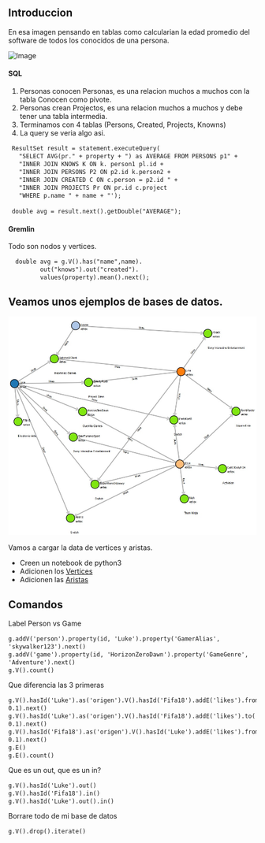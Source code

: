 ## Introduccion

En esa imagen pensando en tablas como calcularian la edad promedio del software de todos los conocidos de una persona.

![Image](https://tinkerpop.apache.org/docs/current/images/tinkerpop-modern.png)


#### SQL
1. Personas conocen Personas, es una relacion muchos a muchos con la tabla Conocen como pivote.
2. Personas crean Projectos, es una relacion muchos a muchos y debe tener una tabla intermedia.
3. Terminamos con 4 tablas (Persons, Created, Projects, Knowns)
4. La query se veria algo asi.

```
 ResultSet result = statement.executeQuery(
   "SELECT AVG(pr." + property + ") as AVERAGE FROM PERSONS p1" +
   "INNER JOIN KNOWS K ON k. person1 pl.id +
   "INNER JOIN PERSONS P2 ON p2.id k.person2 +
   "INNER JOIN CREATED C ON c.person = p2.id " +
   "INNER JOIN PROJECTS Pr ON pr.id c.project
   "WHERE p.name " + name + "');
   
 double avg = result.next().getDouble("AVERAGE");
```

#### Gremlin
Todo son nodos y vertices.
```
  double avg = g.V().has("name",name).
         out("knows").out("created").
         values(property).mean().next();
```

## Veamos unos ejemplos de bases de datos.

![Image](image1.jpg)

Vamos a cargar la data de vertices y aristas.

- Creen un notebook de python3 
- Adicionen los [Vertices](Vertices.gremlin)
- Adicionen las [Aristas](Aristas.gremlin)

## Comandos

Label Person vs Game
```
g.addV('person').property(id, 'Luke').property('GamerAlias', 'skywalker123').next()
g.addV('game').property(id, 'HorizonZeroDawn').property('GameGenre', 'Adventure').next()
g.V().count()
```

Que diferencia las 3 primeras
```
g.V().hasId('Luke').as('origen').V().hasId('Fifa18').addE('likes').from('origen').property('weight', 0.1).next()
g.V().hasId('Luke').as('origen').V().hasId('Fifa18').addE('likes').to('origen').property('weight', 0.1).next()
g.V().hasId('Fifa18').as('origen').V().hasId('Luke').addE('likes').from('origen').property('weight', 0.1).next()
g.E()
g.E().count()
```

Que es un out, que es un in?
```
g.V().hasId('Luke').out()
g.V().hasId('Fifa18').in()
g.V().hasId('Luke').out().in()
```

Borrare todo de mi base de datos
```
g.V().drop().iterate()
```
